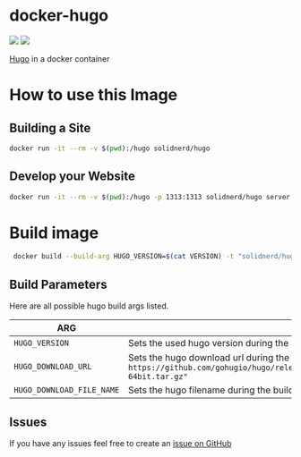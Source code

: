 docker-hugo
===========

[![](https://images.microbadger.com/badges/image/solidnerd/hugo.svg)](http://microbadger.com/images/solidnerd/hugo "Get your own image badge on microbadger.com") [![](https://images.microbadger.com/badges/commit/solidnerd/hugo.svg)](https://microbadger.com/images/solidnerd/hugo "Get your own commit badge on microbadger.com")

[Hugo](https://gohugo.io) in a docker container


# How to use this Image

## Building a Site

```bash
docker run -it --rm -v $(pwd):/hugo solidnerd/hugo
```
## Develop your Website

```bash
docker run -it --rm -v $(pwd):/hugo -p 1313:1313 solidnerd/hugo server --bind 0.0.0.0
```

# Build image

```bash
 docker build --build-arg HUGO_VERSION=$(cat VERSION) -t "solidnerd/hugo:$(cat VERSION)" .
```

## Build Parameters

Here are all possible hugo build args listed.

| ARG | Description |
|-----------|-------------|
| `HUGO_VERSION` | Sets the used hugo version during the build. Defaults to `0.18` |
| `HUGO_DOWNLOAD_URL` | Sets the hugo download url during the build. Defaults to `https://github.com/gohugio/hugo/releases/download/v$HUGO_VERSION/hugo_"$HUGO_VERSION"_Linux-64bit.tar.gz"`  |
| `HUGO_DOWNLOAD_FILE_NAME` | Sets the hugo filename during the build. Defaults to `hugo.tar.gz` |

## Issues

If you have any issues feel free to create an [issue on GitHub](https://github.com/solidnerd/docker-hugo/issues)
